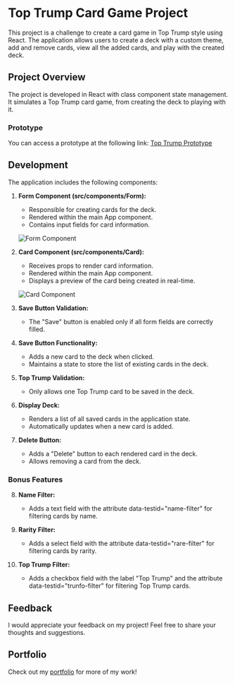 # Top Trump Card Game Project

This project is a challenge to create a card game in Top Trump style using React. The application allows users to create a deck with a custom theme, add and remove cards, view all the added cards, and play with the created deck.

## Project Overview

The project is developed in React with class component state management. It simulates a Top Trump card game, from creating the deck to playing with it.

### Prototype

You can access a prototype at the following link: [Top Trump Prototype](https://www.figma.com/file/psAYBgwjQ1pQqBe3wJvljt/Tryunfo)

## Development

The application includes the following components:

1. **Form Component (src/components/Form):**
   - Responsible for creating cards for the deck.
   - Rendered within the main App component.
   - Contains input fields for card information.

   ![Form Component](link-to-image-example)

2. **Card Component (src/components/Card):**
   - Receives props to render card information.
   - Rendered within the main App component.
   - Displays a preview of the card being created in real-time.

   ![Card Component](link-to-image-example)

3. **Save Button Validation:**
   - The "Save" button is enabled only if all form fields are correctly filled.
   
4. **Save Button Functionality:**
   - Adds a new card to the deck when clicked.
   - Maintains a state to store the list of existing cards in the deck.

5. **Top Trump Validation:**
   - Only allows one Top Trump card to be saved in the deck.

6. **Display Deck:**
   - Renders a list of all saved cards in the application state.
   - Automatically updates when a new card is added.

7. **Delete Button:**
   - Adds a "Delete" button to each rendered card in the deck.
   - Allows removing a card from the deck.

### Bonus Features

8. **Name Filter:**
   - Adds a text field with the attribute data-testid="name-filter" for filtering cards by name.

9. **Rarity Filter:**
   - Adds a select field with the attribute data-testid="rare-filter" for filtering cards by rarity.

10. **Top Trump Filter:**
    - Adds a checkbox field with the label "Top Trump" and the attribute data-testid="trunfo-filter" for filtering Top Trump cards.

## Feedback

I would appreciate your feedback on my project! Feel free to share your thoughts and suggestions.

## Portfolio

Check out my [portfolio](my-folio-weld.vercel.app/) for more of my work!
